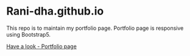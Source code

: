 # Rani-dha.github.io

This repo is to maintain my portfolio page. Portfolio page is responsive using Bootstrap5.
<!-- contains  multiples files used for develop. The purpose is to build a responsive portfolio page to showcase my talents, accomplishments, knowledge and much more :D -->

[Have a look - Portfolio page ](https://rani-dha.github.io/)
